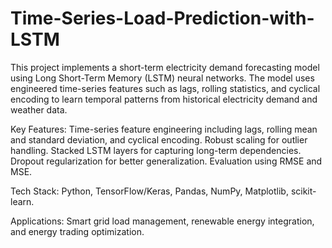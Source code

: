 # Time-Series-Load-Prediction-with-LSTM
This project implements a short-term electricity demand forecasting model using Long Short-Term Memory (LSTM) neural networks. The model uses engineered time-series features such as lags, rolling statistics, and cyclical encoding to learn temporal patterns from historical electricity demand and weather data.

Key Features: Time-series feature engineering including lags, rolling mean and standard deviation, and cyclical encoding. Robust scaling for outlier handling. Stacked LSTM layers for capturing long-term dependencies. Dropout regularization for better generalization. Evaluation using RMSE and MSE.

Tech Stack: Python, TensorFlow/Keras, Pandas, NumPy, Matplotlib, scikit-learn.

Applications: Smart grid load management, renewable energy integration, and energy trading optimization.
